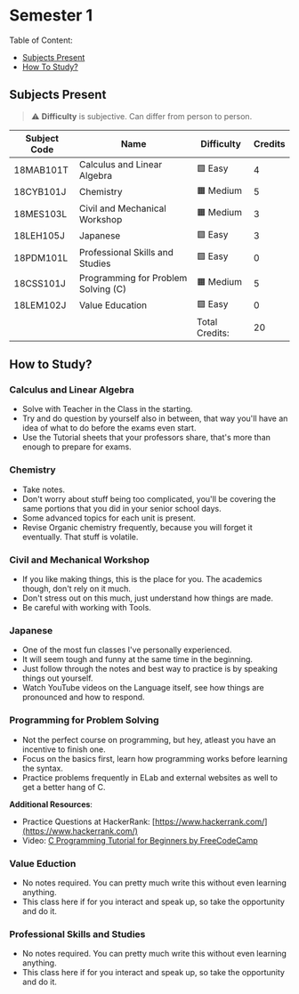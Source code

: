 # Semester 1

Table of Content:

- [Subjects Present](#subjects-present)
- [How To Study?](#how-to-study)


## Subjects Present

> ⚠ **Difficulty** is subjective. Can differ from person to person.

| Subject Code | Name | Difficulty | Credits |
| ------------ | ---- | ---------- | ------- |
| 18MAB101T | Calculus and Linear Algebra | 🟩 Easy | 4 |
| 18CYB101J | Chemistry | 🟧 Medium | 5 |
| 18MES103L | Civil and Mechanical Workshop | 🟧 Medium | 3 |
| 18LEH105J | Japanese | 🟩 Easy | 3 |
| 18PDM101L | Professional Skills and Studies | 🟩 Easy | 0 |
| 18CSS101J | Programming for Problem Solving (C) | 🟧 Medium | 5 |
| 18LEM102J | Value Education | 🟩 Easy | 0 |
| | | Total Credits: | 20 |

## How to Study?

### Calculus and Linear Algebra

- Solve with Teacher in the Class in the starting.
- Try and do question by yourself also in between, that way you'll have an idea of what to do before the exams even start.
- Use the Tutorial sheets that your professors share, that's more than enough to prepare for exams.

### Chemistry

- Take notes.
- Don't worry about stuff being too complicated, you'll be covering the same portions that you did in your senior school days.
- Some advanced topics for each unit is present.
- Revise Organic chemistry frequently, because you will forget it eventually. That stuff is volatile.

### Civil and Mechanical Workshop

- If you like making things, this is the place for you. The academics though, don't rely on it much.
- Don't stress out on this much, just understand how things are made.
- Be careful with working with Tools.

### Japanese

- One of the most fun classes I've personally experienced.
- It will seem tough and funny at the same time in the beginning.
- Just follow through the notes and best way to practice is by speaking things out yourself.
- Watch YouTube videos on the Language itself, see how things are pronounced and how to respond.

### Programming for Problem Solving

- Not the perfect course on programming, but hey, atleast you have an incentive to finish one.
- Focus on the basics first, learn how programming works before learning the syntax.
- Practice problems frequently in ELab and external websites as well to get a better hang of C.

**Additional Resources**:

- Practice Questions at HackerRank: [https://www.hackerrank.com/](https://www.hackerrank.com/)
- Video: [C Programming Tutorial for Beginners by FreeCodeCamp](https://youtu.be/KJgsSFOSQv0)

### Value Eduction

- No notes required. You can pretty much write this without even learning anything.
- This class here if for you interact and speak up, so take the opportunity and do it.

### Professional Skills and Studies

- No notes required. You can pretty much write this without even learning anything.
- This class here if for you interact and speak up, so take the opportunity and do it.
